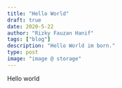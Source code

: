 ```yaml
---
title: "Hello World"
draft: true
date: 2020-5-22
author: "Rizky Fauzan Hanif"
tags: ["blog"]
description: "Hello World im born."
type: post
image: "image @ storage"
---
```


Hello world
